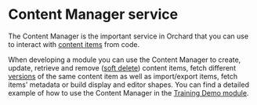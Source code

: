 # Content Manager service



The Content Manager is the important service in Orchard that you can use to interact with [content items](ContentItem) from code.

When developing a module you can use the Content Manager to create, update, retrieve and remove ([soft delete](Versioning)) content items, fetch different [versions](Versioning) of the same content item as well as import/export items, fetch items' metadata or build display and editor shapes. You can find a detailed example of how to use the Content Manager in the [Training Demo module](https://orchardtrainingdemo.codeplex.com/SourceControl/latest#Controllers/ContentsAdminController.cs).